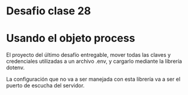 # Desafio clase 28
# Usando el objeto process 

El proyecto del último desafío entregable, mover todas las claves y credenciales utilizadas a un archivo .env, y cargarlo mediante la librería dotenv.

La configuración que no va a ser manejada con esta librería va a ser el puerto de escucha del servidor.